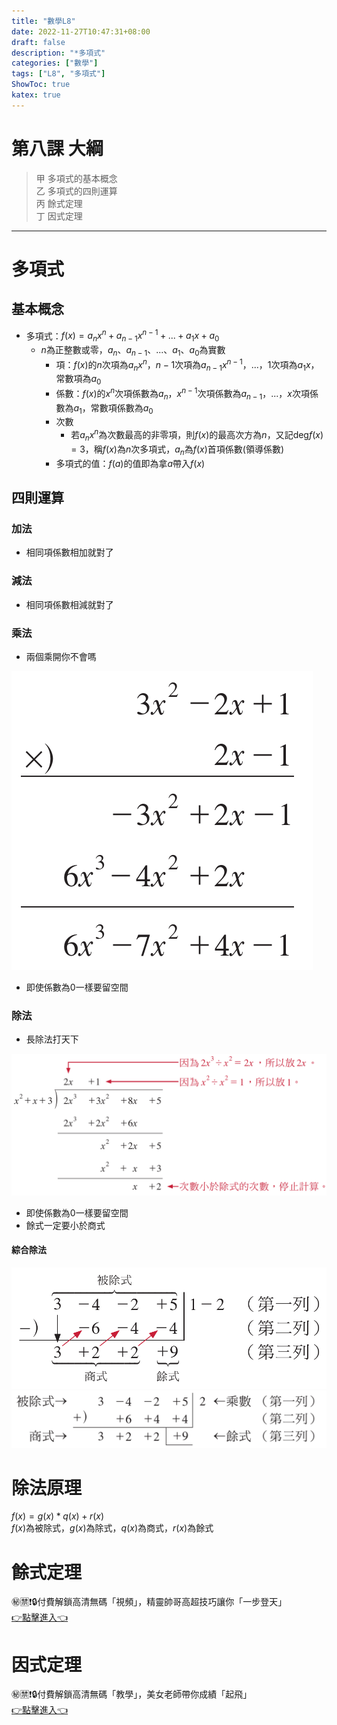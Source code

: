 ```yaml
---
title: "數學L8"
date: 2022-11-27T10:47:31+08:00
draft: false
description: "*多項式"
categories: ["數學"]
tags: ["L8", "多項式"]
ShowToc: true
katex: true
---
```


# 第八課 大綱
> 甲 多項式的基本概念  
> 乙 多項式的四則運算   
> 丙 餘式定理  
> 丁 因式定理  

------------
# 多項式
## 基本概念
- 多項式：$f(x) = a_nx ^ n + a_{n-1}x^{n-1} + ... + a_1x + a_0$
  - $n$為正整數或零，$a_n$、$a_{n-1}$、...、$a_{1}$、$a_{0}$為實數
    - 項：$f(x)$的$n$次項為$a_nx ^ n$，$n-1$次項為$a_{n-1}x^{n-1}$，...，$1$次項為$a_{1}x$，常數項為$a_{0}$
    - 係數：$f(x)$的$x ^ n$次項係數為$a_n$，$x^{n-1}$次項係數為$a_{n-1}$，...，$x$次項係數為$a_{1}$，常數項係數為$a_{0}$
    - 次數
      - 若$a_nx ^ n$為次數最高的非零項，則$f(x)$的最高次方為$n$，又記deg$f(x) = 3$，稱$f(x)$為$n$次多項式，$a_n$為$f(x)$首項係數(領導係數)
    - 多項式的值：$f(a)$的值即為拿$a$帶入$f(x)$

## 四則運算
### 加法
- 相同項係數相加就對了

### 減法
- 相同項係數相減就對了

### 乘法
- 兩個乘開你不會嗎
<img src="/img/math/L8/多項式乘法.png">

- 即使係數為$0$一樣要留空間

### 除法
- 長除法打天下
<img src="/img/math/L8/多項式長除法.png">

- 即使係數為$0$一樣要留空間
- 餘式一定要小於商式

#### 綜合除法
<img src="/img/math/L8/多項式綜合除法步驟一.png">
<img src="/img/math/L8/多項式綜合除法步驟二.png">

# 除法原理
$f(x) = g(x) * q(x) + r(x)$  
$f(x)$為被除式，$g(x)$為除式，$q(x)$為商式，$r(x)$為餘式

# 餘式定理
㊙🈲❗🔒付費解鎖高清無碼「視頻」，精靈帥哥高超技巧讓你「一步登天」  
<a href="https://www.youtube.com/shorts/5m1ZvKylg9I">👉點擊進入👈</a>

# 因式定理
㊙🈲❗🔒付費解鎖高清無碼「教學」，美女老師帶你成績「起飛」  
<a href="https://cn.pornhub.com/view_video.php?viewkey=ph62ac5dde8f1d6">👉點擊進入👈</a>